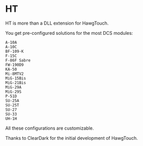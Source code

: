 # HT

HT is more than a DLL extension for HawgTouch.

You get pre-configured solutions for the most DCS modules:

	A-10A
	A-10C
	BF-109-K
	F-15C
	F-86F Sabre
	FW-190D9
	KA-50
	Mi-8MTV2
	MiG-15Bis
	MiG-21Bis
	MiG-29A
	MiG-29S
	P-51D
	SU-25A
	SU-25T
	SU-27
	SU-33
	UH-1H

All these configurations are customizable.

Thanks to ClearDark for the initial development of HawgTouch.